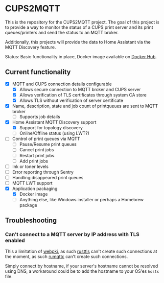 # CUPS2MQTT

This is the repository for the CUPS2MQTT project. The goal of this project is to provide a way to monitor the status of a CUPS print server and its print queues/printers and send the status to an MQTT broker.

Additionally, this projects will provide the data to Home Assistant via the MQTT Discovery feature.

Status: Basic functionality in place, Docker image available on [Docker Hub](https://hub.docker.com/r/h3x4d3c1m4l/cups2mqtt).

## Current functionality

- [X] MQTT and CUPS connection details configurable
  - [X] Allows secure connection to MQTT broker and CUPS server
  - [X] Allows verification of TLS certificates through system CA store
  - [X] Allows TLS without verification of server certificate
- [X] Name, description, state and job count of printqueues are sent to MQTT broker
  - [ ] Supports job details
- [X] Home Assistant MQTT Discovery support
  - [X] Support for topology discovery
  - [ ] Online/Offline status (using LWT?)
- [ ] Control of print queues via MQTT
  - [ ] Pause/Resume print queues
  - [ ] Cancel print jobs
  - [ ] Restart print jobs
  - [ ] Add print jobs
- [ ] Ink or toner levels
- [ ] Error reporting through Sentry
- [ ] Handling disappeared print queues
- [ ] MQTT LWT support
- [X] Application packaging
  - [X] Docker image
  - [ ] Anything else, like Windows installer or perhaps a Homebrew package

## Troubleshooting

### Can't connect to a MQTT server by IP address with TLS enabled

This a limitation of [webpki](https://github.com/briansmith/webpki/issues/54), as such [rusttls](https://github.com/rustls/rustls/issues/184) can't create such connections at the moment, as such [rumqttc](https://docs.rs/rumqttc/latest/rumqttc/) can't create such connections.

Simply connect by hostname, if your server's hostname cannot be resolved using DNS, a workaround could be to add the hostname to your OS'es `hosts` file.
